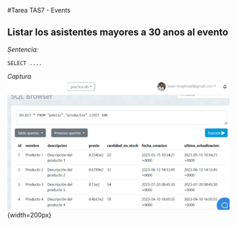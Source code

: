 #Tarea TAS7 - Events
## Listar los asistentes mayores a 30 anos al evento
*Sentencia:*
```
SELECT ....
```
*Captura*
![sentence01](./capturas/sentence01.png){width=200px}
